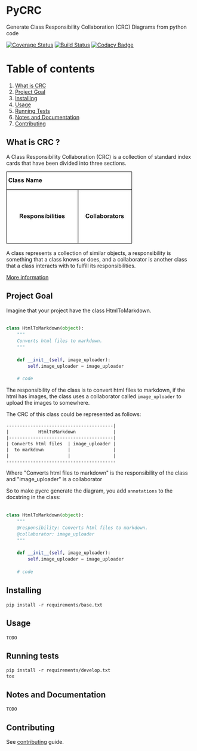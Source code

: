 # PyCRC

Generate Class Responsibility Collaboration (CRC) Diagrams from python code

[![Coverage Status](https://coveralls.io/repos/github/IuryAlves/pycrc/badge.svg?branch=master)](https://coveralls.io/github/IuryAlves/pycrc?branch=master)
[![Build Status](https://travis-ci.org/IuryAlves/pycrc.svg?branch=master)](https://travis-ci.org/IuryAlves/pycrc)
[![Codacy Badge](https://api.codacy.com/project/badge/Grade/3802e396ad414648a7f7b04741c92038)](https://www.codacy.com/app/satriani-16/pycrc?utm_source=github.com&amp;utm_medium=referral&amp;utm_content=IuryAlves/pycrc&amp;utm_campaign=Badge_Grade)

# Table of contents
1. [What is CRC](#what_is_crc)
2. [Project Goal](#project_goal)
3. [Installing](#installing)
4. [Usage](#usage)
5. [Running Tests](#running_tests)
6. [Notes and Documentation](#notes_and_documentation)
7. [Contributing](#contributing)


## What is CRC ? <a name='what_is_crc'></a>

A Class Responsibility Collaboration (CRC) is a collection of standard index cards that have been divided into three sections.

![crc_card](docs/crc_card.jpg)

A class represents a collection of similar objects, a responsibility is something that a class knows or does,
 and a collaborator is another class that a class interacts with to fulfill its responsibilities.


[More information](http://agilemodeling.com/artifacts/crcModel.htm)


## Project Goal <a name='project_goal'></a>

Imagine that your project have the class HtmlToMarkdown.

```python

class HtmlToMarkdown(object):
    """
    Converts html files to markdown.
    """

    def __init__(self, image_uploader):
        self.image_uploader = image_uploader

    # code
```

The responsibility of the class is to convert html files to markdown, if the html has images, the class uses a collaborator called `image_uploader`
to upload the images to somewhere.

The CRC of this class could be represented as follows:


```
----------------------------------------|
|           HtmlToMarkdown              |
|---------------------------------------|
| Converts html files  | image_uploader |
|  to markdown         |                |
|                      |                |
-----------------------------------------
```

Where "Converts html files to markdown" is the responsibility of the class
and "image_uploader" is a collaborator


So to make pycrc generate the diagram, you add `annotations` to the docstring in the class:


```python

class HtmlToMarkdown(object):
    """
    @responsibility: Converts html files to markdown.
    @collaborator: image_uploader
    """

    def __init__(self, image_uploader):
        self.image_uploader = image_uploader

    # code
```

## Installing <a name='installing'></a>

    pip install -r requirements/base.txt


## Usage <a name='usage'></a>

    TODO

## Running tests <a name='running_tests'></a>

    pip install -r requirements/develop.txt
    tox

## Notes and Documentation <a name='notes_and_documentation'></a>

    TODO

## Contributing <a name='contributing'></a>

See [contributing](CONTRIBUTING.md) guide.
